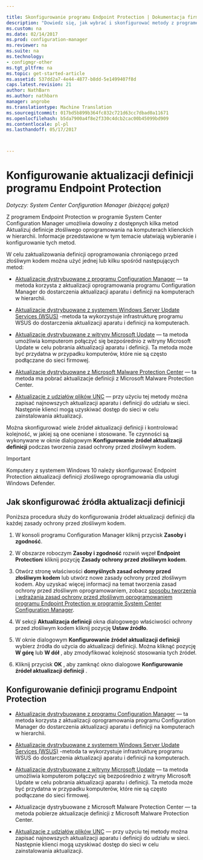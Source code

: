 ```yaml
---

title: Skonfigurowanie programu Endpoint Protection | Dokumentacja firmy Microsoft
description: "Dowiedz się, jak wybrać i skonfigurować metody z programem Endpoint Protection w programie System Center Configuration Manager do Aktualizuj definicje złośliwego oprogramowania na komputerach klienckich."
ms.custom: na
ms.date: 02/14/2017
ms.prod: configuration-manager
ms.reviewer: na
ms.suite: na
ms.technology:
- configmgr-other
ms.tgt_pltfrm: na
ms.topic: get-started-article
ms.assetid: 537dd2a7-4e44-4877-b8dd-5e1499407f8d
caps.latest.revision: 21
author: NathBarn
ms.author: nathbarn
manager: angrobe
ms.translationtype: Machine Translation
ms.sourcegitcommit: 017bd5b899b364fc832c721d63cc7dbad0a11671
ms.openlocfilehash: b5da7900a4f8e2f330c4dcb2cac00b45099bd909
ms.contentlocale: pl-pl
ms.lasthandoff: 05/17/2017



---
```


#  <a name="configure-definition-updates-for-endpoint-protection"></a>Konfigurowanie aktualizacji definicji programu Endpoint Protection  

*Dotyczy: System Center Configuration Manager (bieżącej gałęzi)*

 Z programem Endpoint Protection w programie System Center Configuration Manager umożliwia dowolny z dostępnych kilka metod Aktualizuj definicje złośliwego oprogramowania na komputerach klienckich w hierarchii. Informacje przedstawione w tym temacie ułatwiają wybieranie i konfigurowanie tych metod.

 W celu zaktualizowania definicji oprogramowania chroniącego przed złośliwym kodem można użyć jednej lub kilku spośród następujących metod:

-   [Aktualizacje dystrybuowane z programu Configuration Manager](endpoint-definitions-configmgr.md) — ta metoda korzysta z aktualizacji oprogramowania programu Configuration Manager do dostarczenia aktualizacji aparatu i definicji na komputerach w hierarchii.

-   [Aktualizacje dystrybuowane z systemem Windows Server Update Services (WSUS)](endpoint-definitions-wsus.md) -metoda ta wykorzystuje infrastrukturę programu WSUS do dostarczenia aktualizacji aparatu i definicji na komputerach.

-   [Aktualizacje dystrybuowane z witryny Microsoft Update](endpoint-definitions-microsoft-updates.md) — ta metoda umożliwia komputerom połączyć się bezpośrednio z witryny Microsoft Update w celu pobrania aktualizacji aparatu i definicji. Ta metoda może być przydatna w przypadku komputerów, które nie są często podłączane do sieci firmowej.

-   [Aktualizacje dystrybuowane z Microsoft Malware Protection Center](endpoint-definitions-protection-center.md) — ta metoda ma pobrać aktualizacje definicji z Microsoft Malware Protection Center.

-   [Aktualizacje z udziałów plików UNC](endpoint-definitions-network.md) — przy użyciu tej metody można zapisać najnowszych aktualizacji aparatu i definicji do udziału w sieci. Następnie klienci mogą uzyskiwać dostęp do sieci w celu zainstalowania aktualizacji.

 Można skonfigurować wiele źródeł aktualizacji definicji i kontrolować kolejność, w jakiej są one oceniane i stosowane. Te czynności są wykonywane w oknie dialogowym **Konfigurowanie źródeł aktualizacji definicji** podczas tworzenia zasad ochrony przed złośliwym kodem.

> [!IMPORTANT]
>  Komputery z systemem Windows 10 należy skonfigurować Endpoint Protection aktualizacji definicji złośliwego oprogramowania dla usługi Windows Defender.

## <a name="how-to-configure-definition-update-sources"></a>Jak skonfigurować źródła aktualizacji definicji
 Poniższa procedura służy do konfigurowania źródeł aktualizacji definicji dla każdej zasady ochrony przed złośliwym kodem.

1.  W konsoli programu Configuration Manager kliknij przycisk **Zasoby i zgodność**.

2.  W obszarze roboczym **Zasoby i zgodność** rozwiń węzeł **Endpoint Protection**i kliknij pozycję **Zasady ochrony przed złośliwym kodem**.

3.  Otwórz stronę właściwości **domyślnych zasad ochrony przed złośliwym kodem** lub utwórz nowe zasady ochrony przed złośliwym kodem. Aby uzyskać więcej informacji na temat tworzenia zasad ochrony przed złośliwym oprogramowaniem, zobacz [sposobu tworzenia i wdrażania zasad ochrony przed złośliwym oprogramowaniem programu Endpoint Protection w programie System Center Configuration Manager](endpoint-antimalware-policies.md).

4.  W sekcji **Aktualizacja definicji** okna dialogowego właściwości ochrony przed złośliwym kodem kliknij pozycję **Ustaw źródło**.

5.  W oknie dialogowym **Konfigurowanie źródeł aktualizacji definicji** wybierz źródła do użycia do aktualizacji definicji. Można kliknąć pozycję **W górę** lub **W dół** , aby zmodyfikować kolejność stosowania tych źródeł.

6.  Kliknij przycisk **OK** , aby zamknąć okno dialogowe **Konfigurowanie źródeł aktualizacji definicji** .

## <a name="configure-endpoint-protection-definitions"></a>Konfigurowanie definicji programu Endpoint Protection

-   [Aktualizacje dystrybuowane z programu Configuration Manager](endpoint-definitions-configmgr.md) — ta metoda korzysta z aktualizacji oprogramowania programu Configuration Manager do dostarczenia aktualizacji aparatu i definicji na komputerach w hierarchii.

-   [Aktualizacje dystrybuowane z systemem Windows Server Update Services (WSUS)](endpoint-definitions-wsus.md) -metoda ta wykorzystuje infrastrukturę programu WSUS do dostarczenia aktualizacji aparatu i definicji na komputerach.

-   [Aktualizacje dystrybuowane z witryny Microsoft Update](endpoint-definitions-microsoft-updates.md) — ta metoda umożliwia komputerom połączyć się bezpośrednio z witryny Microsoft Update w celu pobrania aktualizacji aparatu i definicji. Ta metoda może być przydatna w przypadku komputerów, które nie są często podłączane do sieci firmowej.

-   Aktualizacje dystrybuowane z Microsoft Malware Protection Center — ta metoda pobierze aktualizacje definicji z Microsoft Malware Protection Center.

-   [Aktualizacje z udziałów plików UNC](endpoint-definitions-network.md) — przy użyciu tej metody można zapisać najnowszych aktualizacji aparatu i definicji do udziału w sieci. Następnie klienci mogą uzyskiwać dostęp do sieci w celu zainstalowania aktualizacji.


